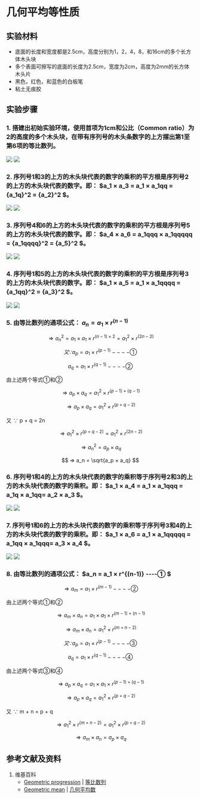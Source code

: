 # 几何平均等性质

## 实验材料

- 底面的长度和宽度都是2.5cm，高度分别为1，2，4，8，和16cm的多个长方体木头块
- 多个表面可擦写的底面的长度为2.5cm，宽度为2cm，高度为2mm的长方体木头片
- 黑色，红色，和蓝色的白板笔
- 粘土无痕胶

## 实验步骤

### 1. 搭建出初始实验环境，使用首项为1cm和公比（Common ratio）为2的高度的多个木头块，在带有序列号的木头条数字的上方摆出第1至第6项的等比数列。
![](/images/数系/等比数列/几何平均等性质/1a1.jpg)
![](/images/数系/等比数列/几何平均等性质/1a2.jpg)

### 2. 序列号1和3的上方的木头块代表的数字的乘积的平方根是序列号2的上方的木头块代表的数字。即： $a_1 × a_3 = a_1 × a_1qq = {a_1q}^2 = {a_2}^2 $。
![](/images/数系/等比数列/几何平均等性质/2a1.jpg)
![](/images/数系/等比数列/几何平均等性质/2a2.jpg)

### 3. 序列号4和6的上方的木头块代表的数字的乘积的平方根是序列号5的上方的木头块代表的数字。即： $a_4 × a_6 = a_1qqq × a_1qqqqq = {a_1qqqq}^2 = {a_5}^2 $。
![](/images/数系/等比数列/几何平均等性质/3a1.jpg)
![](/images/数系/等比数列/几何平均等性质/3a2.jpg)

### 4. 序列号1和5的上方的木头块代表的数字的乘积的平方根是序列号3的上方的木头块代表的数字。即： $a_1 × a_5 = a_1 × a_1qqqq = {a_1qq}^2 = {a_3}^2 $。
![](/images/数系/等比数列/几何平均等性质/4a1.jpg)
![](/images/数系/等比数列/几何平均等性质/4a2.jpg)

### 5. 由等比数列的通项公式： $a_n = a_1 × r^{(n-1)}$

$$ ⇒ {a_n}^2 = a_1 × a_1 × r^{(n-1)×2} = {a_1}^2 × r^{(2n-2)} $$

$$ 又 ∵ a_p = a_1 × r^{(p-1)}  ----① $$

$$ a_q = a_1 × r^{(q-1)}           ----② $$

由上述两个等式①和②

$$ ⇒ a_p × a_q = {a_1}^2 × r^{(p-1)+(q-1)} $$

$$ ⇒ a_p × a_q = {a_1}^2 × r^{(p+q-2)} $$

又 ∵ p + q = 2n

$$ ⇒ {a_1}^2 × r^{(p+q-2)} = {a_1}^2 × r^{(2n-2)} $$

$$ ⇒ {a_n}^2 = a_p × a_q $$

$$ ⇒ a_n = \sqrt{a_p × a_q} $$

### 6. 序列号1和4的上方的木头块代表的数字的乘积等于序列号2和3的上方的木头块代表的数字的乘积。即： $a_1 × a_4 = a_1 × a_1qqq = a_1q × a_1qq= a_2 × a_3 $。
![](/images/数系/等比数列/几何平均等性质/6a1.jpg)
![](/images/数系/等比数列/几何平均等性质/6a2.jpg)

### 7. 序列号1和6的上方的木头块代表的数字的乘积等于序列号3和4的上方的木头块代表的数字的乘积。即： $a_1 × a_6 = a_1 × a_1qqqqq = a_1qq × a_1qqq= a_3 × a_4 $。
![](/images/数系/等比数列/几何平均等性质/7a1.jpg)
![](/images/数系/等比数列/几何平均等性质/7a2.jpg)

### 8. 由等比数列的通项公式： $a_n = a_1 × r^{(n-1)}    ----① $

$$ ⇒ a_m = a_1 × r^{(m-1)}	----② $$                    

由上述两个等式①和②

$$ ⇒ a_m × a_n = a_1 × a_1 × r^{(m-1)+(n-1)} $$ 

$$ ⇒ a_m × a_n = {a_1}^2 × r^{(m+n-2)} $$ 

$$ 又 ∵ a_p = a_1 × r^{(p-1)}   ----③ $$ 

$$ a_q = a_1 × r^{(q-1)}        ----④ $$ 

由上述两个等式③和④

$$ ⇒ a_p × a_q = a_1 × a_1 × r^{(p-1)+(q-1)}  $$ 

$$ ⇒ a_p × a_q = {a_1}^2 × r^{(p+q-2)} $$ 

又 ∵ m + n = p + q

$$ ⇒ {a_1}^2 × r^{(m+n-2)} = {a_1}^2 × r^{(p+q-2)} $$ 

$$ ⇒ a_m × a_n = a_p × a_q $$ 

## 参考文献及资料

1. 维基百科
	- [Geometric progression](https://en.wikipedia.org/wiki/Geometric_progression) | [等比数列](https://zh.wikipedia.org/wiki/%E7%AD%89%E6%AF%94%E6%95%B0%E5%88%97) 
	- [Geometric mean](https://en.wikipedia.org/wiki/Geometric_mean) | [几何平均数](https://zh.wikipedia.org/wiki/几何平均数) 